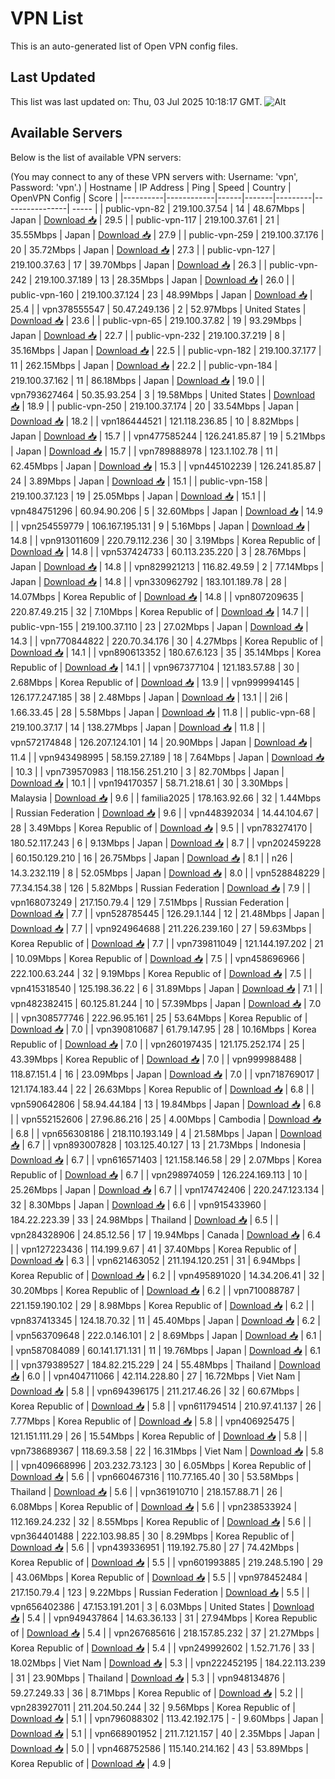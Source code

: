 # VPN List

This is an auto-generated list of Open VPN config files.

## Last Updated

This list was last updated on: Thu, 03 Jul 2025 10:18:17 GMT.
![Alt](https://repobeats.axiom.co/api/embed/186b98318ef1479477931607c1ad7d823f12451f.svg "Repobeats analytics image")

## Available Servers

Below is the list of available VPN servers:

(You may connect to any of these VPN servers with: Username: 'vpn', Password: 'vpn'.)
| Hostname | IP Address | Ping | Speed | Country | OpenVPN Config | Score |
|----------|------------|------|-------|---------|----------------| ----- |
| public-vpn-82 | 219.100.37.54 | 14 | 48.67Mbps | Japan | [Download 📥](./configs/server_0_JP.ovpn) | 29.5 |
| public-vpn-117 | 219.100.37.61 | 21 | 35.55Mbps | Japan | [Download 📥](./configs/server_1_JP.ovpn) | 27.9 |
| public-vpn-259 | 219.100.37.176 | 20 | 35.72Mbps | Japan | [Download 📥](./configs/server_2_JP.ovpn) | 27.3 |
| public-vpn-127 | 219.100.37.63 | 17 | 39.70Mbps | Japan | [Download 📥](./configs/server_3_JP.ovpn) | 26.3 |
| public-vpn-242 | 219.100.37.189 | 13 | 28.35Mbps | Japan | [Download 📥](./configs/server_4_JP.ovpn) | 26.0 |
| public-vpn-160 | 219.100.37.124 | 23 | 48.99Mbps | Japan | [Download 📥](./configs/server_5_JP.ovpn) | 25.4 |
| vpn378555547 | 50.47.249.136 | 2 | 52.97Mbps | United States | [Download 📥](./configs/server_6_US.ovpn) | 23.6 |
| public-vpn-65 | 219.100.37.82 | 19 | 93.29Mbps | Japan | [Download 📥](./configs/server_7_JP.ovpn) | 22.7 |
| public-vpn-232 | 219.100.37.219 | 8 | 35.16Mbps | Japan | [Download 📥](./configs/server_8_JP.ovpn) | 22.5 |
| public-vpn-182 | 219.100.37.177 | 11 | 262.15Mbps | Japan | [Download 📥](./configs/server_9_JP.ovpn) | 22.2 |
| public-vpn-184 | 219.100.37.162 | 11 | 86.18Mbps | Japan | [Download 📥](./configs/server_10_JP.ovpn) | 19.0 |
| vpn793627464 | 50.35.93.254 | 3 | 19.58Mbps | United States | [Download 📥](./configs/server_11_US.ovpn) | 18.9 |
| public-vpn-250 | 219.100.37.174 | 20 | 33.54Mbps | Japan | [Download 📥](./configs/server_12_JP.ovpn) | 18.2 |
| vpn186444521 | 121.118.236.85 | 10 | 8.82Mbps | Japan | [Download 📥](./configs/server_13_JP.ovpn) | 15.7 |
| vpn477585244 | 126.241.85.87 | 19 | 5.21Mbps | Japan | [Download 📥](./configs/server_14_JP.ovpn) | 15.7 |
| vpn789888978 | 123.1.102.78 | 11 | 62.45Mbps | Japan | [Download 📥](./configs/server_15_JP.ovpn) | 15.3 |
| vpn445102239 | 126.241.85.87 | 24 | 3.89Mbps | Japan | [Download 📥](./configs/server_16_JP.ovpn) | 15.1 |
| public-vpn-158 | 219.100.37.123 | 19 | 25.05Mbps | Japan | [Download 📥](./configs/server_17_JP.ovpn) | 15.1 |
| vpn484751296 | 60.94.90.206 | 5 | 32.60Mbps | Japan | [Download 📥](./configs/server_18_JP.ovpn) | 14.9 |
| vpn254559779 | 106.167.195.131 | 9 | 5.16Mbps | Japan | [Download 📥](./configs/server_19_JP.ovpn) | 14.8 |
| vpn913011609 | 220.79.112.236 | 30 | 3.19Mbps | Korea Republic of | [Download 📥](./configs/server_20_KR.ovpn) | 14.8 |
| vpn537424733 | 60.113.235.220 | 3 | 28.76Mbps | Japan | [Download 📥](./configs/server_21_JP.ovpn) | 14.8 |
| vpn829921213 | 116.82.49.59 | 2 | 77.14Mbps | Japan | [Download 📥](./configs/server_22_JP.ovpn) | 14.8 |
| vpn330962792 | 183.101.189.78 | 28 | 14.07Mbps | Korea Republic of | [Download 📥](./configs/server_23_KR.ovpn) | 14.8 |
| vpn807209635 | 220.87.49.215 | 32 | 7.10Mbps | Korea Republic of | [Download 📥](./configs/server_24_KR.ovpn) | 14.7 |
| public-vpn-155 | 219.100.37.110 | 23 | 27.02Mbps | Japan | [Download 📥](./configs/server_25_JP.ovpn) | 14.3 |
| vpn770844822 | 220.70.34.176 | 30 | 4.27Mbps | Korea Republic of | [Download 📥](./configs/server_26_KR.ovpn) | 14.1 |
| vpn890613352 | 180.67.6.123 | 35 | 35.14Mbps | Korea Republic of | [Download 📥](./configs/server_27_KR.ovpn) | 14.1 |
| vpn967377104 | 121.183.57.88 | 30 | 2.68Mbps | Korea Republic of | [Download 📥](./configs/server_28_KR.ovpn) | 13.9 |
| vpn999994145 | 126.177.247.185 | 38 | 2.48Mbps | Japan | [Download 📥](./configs/server_29_JP.ovpn) | 13.1 |
| 2i6 | 1.66.33.45 | 28 | 5.58Mbps | Japan | [Download 📥](./configs/server_30_JP.ovpn) | 11.8 |
| public-vpn-68 | 219.100.37.17 | 14 | 138.27Mbps | Japan | [Download 📥](./configs/server_31_JP.ovpn) | 11.8 |
| vpn572174848 | 126.207.124.101 | 14 | 20.90Mbps | Japan | [Download 📥](./configs/server_32_JP.ovpn) | 11.4 |
| vpn943498995 | 58.159.27.189 | 18 | 7.64Mbps | Japan | [Download 📥](./configs/server_33_JP.ovpn) | 10.3 |
| vpn739570983 | 118.156.251.210 | 3 | 82.70Mbps | Japan | [Download 📥](./configs/server_34_JP.ovpn) | 10.1 |
| vpn194170357 | 58.71.218.61 | 30 | 3.30Mbps | Malaysia | [Download 📥](./configs/server_35_MY.ovpn) | 9.6 |
| familia2025 | 178.163.92.66 | 32 | 1.44Mbps | Russian Federation | [Download 📥](./configs/server_36_RU.ovpn) | 9.6 |
| vpn448392034 | 14.44.104.67 | 28 | 3.49Mbps | Korea Republic of | [Download 📥](./configs/server_37_KR.ovpn) | 9.5 |
| vpn783274170 | 180.52.117.243 | 6 | 9.13Mbps | Japan | [Download 📥](./configs/server_38_JP.ovpn) | 8.7 |
| vpn202459228 | 60.150.129.210 | 16 | 26.75Mbps | Japan | [Download 📥](./configs/server_39_JP.ovpn) | 8.1 |
| n26 | 14.3.232.119 | 8 | 52.05Mbps | Japan | [Download 📥](./configs/server_40_JP.ovpn) | 8.0 |
| vpn528848229 | 77.34.154.38 | 126 | 5.82Mbps | Russian Federation | [Download 📥](./configs/server_41_RU.ovpn) | 7.9 |
| vpn168073249 | 217.150.79.4 | 129 | 7.51Mbps | Russian Federation | [Download 📥](./configs/server_42_RU.ovpn) | 7.7 |
| vpn528785445 | 126.29.1.144 | 12 | 21.48Mbps | Japan | [Download 📥](./configs/server_43_JP.ovpn) | 7.7 |
| vpn924964688 | 211.226.239.160 | 27 | 59.63Mbps | Korea Republic of | [Download 📥](./configs/server_44_KR.ovpn) | 7.7 |
| vpn739811049 | 121.144.197.202 | 21 | 10.09Mbps | Korea Republic of | [Download 📥](./configs/server_45_KR.ovpn) | 7.5 |
| vpn458696966 | 222.100.63.244 | 32 | 9.19Mbps | Korea Republic of | [Download 📥](./configs/server_46_KR.ovpn) | 7.5 |
| vpn415318540 | 125.198.36.22 | 6 | 31.89Mbps | Japan | [Download 📥](./configs/server_47_JP.ovpn) | 7.1 |
| vpn482382415 | 60.125.81.244 | 10 | 57.39Mbps | Japan | [Download 📥](./configs/server_48_JP.ovpn) | 7.0 |
| vpn308577746 | 222.96.95.161 | 25 | 53.64Mbps | Korea Republic of | [Download 📥](./configs/server_49_KR.ovpn) | 7.0 |
| vpn390810687 | 61.79.147.95 | 28 | 10.16Mbps | Korea Republic of | [Download 📥](./configs/server_50_KR.ovpn) | 7.0 |
| vpn260197435 | 121.175.252.174 | 25 | 43.39Mbps | Korea Republic of | [Download 📥](./configs/server_51_KR.ovpn) | 7.0 |
| vpn999988488 | 118.87.151.4 | 16 | 23.09Mbps | Japan | [Download 📥](./configs/server_52_JP.ovpn) | 7.0 |
| vpn718769017 | 121.174.183.44 | 22 | 26.63Mbps | Korea Republic of | [Download 📥](./configs/server_53_KR.ovpn) | 6.8 |
| vpn590642806 | 58.94.44.184 | 13 | 19.84Mbps | Japan | [Download 📥](./configs/server_54_JP.ovpn) | 6.8 |
| vpn552152606 | 27.96.86.216 | 25 | 4.00Mbps | Cambodia | [Download 📥](./configs/server_55_KH.ovpn) | 6.8 |
| vpn656308186 | 218.110.193.149 | 4 | 21.58Mbps | Japan | [Download 📥](./configs/server_56_JP.ovpn) | 6.7 |
| vpn893007828 | 103.125.40.127 | 13 | 21.73Mbps | Indonesia | [Download 📥](./configs/server_57_ID.ovpn) | 6.7 |
| vpn616571403 | 121.158.146.58 | 29 | 2.07Mbps | Korea Republic of | [Download 📥](./configs/server_58_KR.ovpn) | 6.7 |
| vpn298974059 | 126.224.169.113 | 10 | 25.26Mbps | Japan | [Download 📥](./configs/server_59_JP.ovpn) | 6.7 |
| vpn174742406 | 220.247.123.134 | 32 | 8.30Mbps | Japan | [Download 📥](./configs/server_60_JP.ovpn) | 6.6 |
| vpn915433960 | 184.22.223.39 | 33 | 24.98Mbps | Thailand | [Download 📥](./configs/server_61_TH.ovpn) | 6.5 |
| vpn284328906 | 24.85.12.56 | 17 | 19.94Mbps | Canada | [Download 📥](./configs/server_62_CA.ovpn) | 6.4 |
| vpn127223436 | 114.199.9.67 | 41 | 37.40Mbps | Korea Republic of | [Download 📥](./configs/server_63_KR.ovpn) | 6.3 |
| vpn621463052 | 211.194.120.251 | 31 | 6.94Mbps | Korea Republic of | [Download 📥](./configs/server_64_KR.ovpn) | 6.2 |
| vpn495891020 | 14.34.206.41 | 32 | 30.20Mbps | Korea Republic of | [Download 📥](./configs/server_65_KR.ovpn) | 6.2 |
| vpn710088787 | 221.159.190.102 | 29 | 8.98Mbps | Korea Republic of | [Download 📥](./configs/server_66_KR.ovpn) | 6.2 |
| vpn837413345 | 124.18.70.32 | 11 | 45.40Mbps | Japan | [Download 📥](./configs/server_67_JP.ovpn) | 6.2 |
| vpn563709648 | 222.0.146.101 | 2 | 8.69Mbps | Japan | [Download 📥](./configs/server_68_JP.ovpn) | 6.1 |
| vpn587084089 | 60.141.171.131 | 11 | 19.76Mbps | Japan | [Download 📥](./configs/server_69_JP.ovpn) | 6.1 |
| vpn379389527 | 184.82.215.229 | 24 | 55.48Mbps | Thailand | [Download 📥](./configs/server_70_TH.ovpn) | 6.0 |
| vpn404711066 | 42.114.228.80 | 27 | 16.72Mbps | Viet Nam | [Download 📥](./configs/server_71_VN.ovpn) | 5.8 |
| vpn694396175 | 211.217.46.26 | 32 | 60.67Mbps | Korea Republic of | [Download 📥](./configs/server_72_KR.ovpn) | 5.8 |
| vpn611794514 | 210.97.41.137 | 26 | 7.77Mbps | Korea Republic of | [Download 📥](./configs/server_73_KR.ovpn) | 5.8 |
| vpn406925475 | 121.151.111.29 | 26 | 15.54Mbps | Korea Republic of | [Download 📥](./configs/server_74_KR.ovpn) | 5.8 |
| vpn738689367 | 118.69.3.58 | 22 | 16.31Mbps | Viet Nam | [Download 📥](./configs/server_75_VN.ovpn) | 5.8 |
| vpn409668996 | 203.232.73.123 | 30 | 6.05Mbps | Korea Republic of | [Download 📥](./configs/server_76_KR.ovpn) | 5.6 |
| vpn660467316 | 110.77.165.40 | 30 | 53.58Mbps | Thailand | [Download 📥](./configs/server_77_TH.ovpn) | 5.6 |
| vpn361910710 | 218.157.88.71 | 26 | 6.08Mbps | Korea Republic of | [Download 📥](./configs/server_78_KR.ovpn) | 5.6 |
| vpn238533924 | 112.169.24.232 | 32 | 8.55Mbps | Korea Republic of | [Download 📥](./configs/server_79_KR.ovpn) | 5.6 |
| vpn364401488 | 222.103.98.85 | 30 | 8.29Mbps | Korea Republic of | [Download 📥](./configs/server_80_KR.ovpn) | 5.6 |
| vpn439336951 | 119.192.75.80 | 27 | 74.42Mbps | Korea Republic of | [Download 📥](./configs/server_81_KR.ovpn) | 5.5 |
| vpn601993885 | 219.248.5.190 | 29 | 43.06Mbps | Korea Republic of | [Download 📥](./configs/server_82_KR.ovpn) | 5.5 |
| vpn978452484 | 217.150.79.4 | 123 | 9.22Mbps | Russian Federation | [Download 📥](./configs/server_83_RU.ovpn) | 5.5 |
| vpn656402386 | 47.153.191.201 | 3 | 6.03Mbps | United States | [Download 📥](./configs/server_84_US.ovpn) | 5.4 |
| vpn949437864 | 14.63.36.133 | 31 | 27.94Mbps | Korea Republic of | [Download 📥](./configs/server_85_KR.ovpn) | 5.4 |
| vpn267685616 | 218.157.85.232 | 37 | 21.27Mbps | Korea Republic of | [Download 📥](./configs/server_86_KR.ovpn) | 5.4 |
| vpn249992602 | 1.52.71.76 | 33 | 18.02Mbps | Viet Nam | [Download 📥](./configs/server_87_VN.ovpn) | 5.3 |
| vpn222452195 | 184.22.113.239 | 31 | 23.90Mbps | Thailand | [Download 📥](./configs/server_88_TH.ovpn) | 5.3 |
| vpn948134876 | 59.27.249.33 | 36 | 8.71Mbps | Korea Republic of | [Download 📥](./configs/server_89_KR.ovpn) | 5.2 |
| vpn283927011 | 211.204.50.244 | 32 | 9.56Mbps | Korea Republic of | [Download 📥](./configs/server_90_KR.ovpn) | 5.1 |
| vpn796088302 | 113.42.192.175 | - | 9.60Mbps | Japan | [Download 📥](./configs/server_91_JP.ovpn) | 5.1 |
| vpn668901952 | 211.7.121.157 | 40 | 2.35Mbps | Japan | [Download 📥](./configs/server_92_JP.ovpn) | 5.0 |
| vpn468752586 | 115.140.214.162 | 43 | 53.89Mbps | Korea Republic of | [Download 📥](./configs/server_93_KR.ovpn) | 4.9 |
